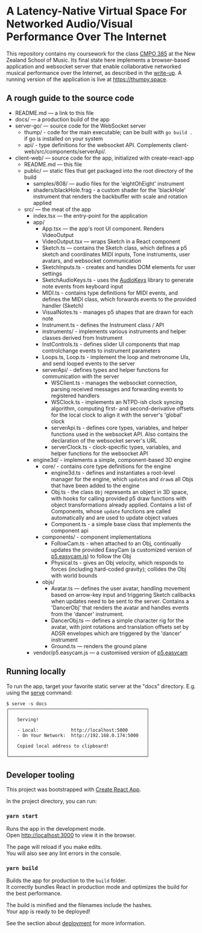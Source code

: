 # A Latency-Native Virtual Space For Networked Audio/Visual Performance Over The Internet
This repository contains my coursework for the class [CMPO 385](https://www.wgtn.ac.nz/courses/cmpo/385/2020/offering?crn=30153) at the New Zealand School of Music. Its final state here implements a browser-based application and websocket server that enable collaborative networked musical performance over the Internet, as described in the [write-up](./write-up.pdf). A running version of the application is live at https://thumpy.space.

## A rough guide to the source code

-   README.md — a link to this file
-   docs/ — a production build of the app
-   server-go/ — source code for the WebSocket server
	- thump/ - code for the main executable; can be built with `go build .` if go is installed on your system
	- api/ - type definitions for the websocket API. Complements client-web/src/components/serverApi/.
-   client-web/ — source code for the app, initialized with create-react-app
	- README.md — this file
	- public/ — static files that get packaged into the root directory of the build
		- samples/808/ — audio files for the 'eightOhEight' instrument
		- shaders/blackHole.frag - a custom shader for the 'blackHole' instrument that renders the backbuffer with scale and rotation applied
	- src/ — the meat of the app
		- index.tsx — the entry-point for the application
		- app/
			- App.tsx — the app's root UI component. Renders VideoOutput
			- VideoOutput.tsx — wraps Sketch in a React component
			- Sketch.ts — contains the Sketch class, which defines a p5 sketch and coordinates MIDI inputs, Tone instruments, user avatars, and websocket communication
			- SketchInputs.ts - creates and handles DOM elements for user settings
			- SketchAudioKeys.ts - uses the [AudioKeys](https://github.com/kylestetz/AudioKeys) library to generate note events from keyboard input
			- MIDI.ts - contains type definitions for MIDI events, and defines the MIDI class, which forwards events to the provided handler (Sketch)
			- VisualNotes.ts - manages p5 shapes that are drawn for each note
			- Instrument.ts - defines the Instrument class / API
			- instruments/ - implements various instruments and helper classes derived from Instrument
			- InstControls.ts - defines slider UI components that map controlchange events to instrument parameters
			- Loops.ts, Loop.ts - implement the loop and metronome UIs, and send looped events to the server
			- serverApi/ - defines types and helper functions for communication with the server
				- WSClient.ts - manages the websocket connection, parsing received messages and forwarding events to registered handlers
				- WSClock.ts - implements an NTPD-ish clock syncing algorithm, computing first- and second-derivative offsets for the local clock to align it with the server's 'global' clock
				- serverApi.ts - defines core types, variables, and helper functions used in the websocket API. Also contains the declaration of the websocket server's URL
				- serverClock.ts - clock-specific types, variables, and helper functions for the websocket API
		- engine3d/ - implements a simple, component-based 3D engine
			- core/ - contains core type definitions for the engine
				- engine3d.ts - defines and instantiates a root-level manager for the engine, which `update`s and `draw`s all Objs that have been added to the engine
				- Obj.ts - the class `Obj` represents an object in 3D space, with hooks for calling provided p5 draw functions with object transformations already applied. Contains a list of Components, whose `update` functions are called automatically and are used to update object values
				- Component.ts - a simple base class that implements the component api
			- components/ - component implementations
				- FollowCam.ts - when attached to an Obj, continually updates the provided EasyCam (a customized version of [p5.easycam.js](https://diwi.github.io/p5.EasyCam/)) to follow the Obj
				- Physical.ts - gives an Obj velocity, which responds to forces (including hard-coded gravity); collides the Obj with world bounds
			- objs/
				- Avatar.ts — defines the user avatar, handling movement based on arrow-key input and triggering Sketch callbacks when updates need to be sent to the server. Contains a 'DancerObj' that renders the avatar and handles events from the 'dancer' instrument.
				- DancerObj.ts — defines a simple character rig for the avatar, with joint rotations and translation offsets set by ADSR envelopes which are triggered by the 'dancer' instrument
				- Ground.ts — renders the ground plane
		- vendor/p5.easycam.js — a customised version of [p5.easycam](https://github.com/diwi/p5.EasyCam)

## Running locally

To run the app, target your favorite static server at the "docs" directory. E.g. using the [serve](https://www.npmjs.com/package/serve) command:

	$ serve -s docs
	┌───────────────────────────────────────────────────┐
	│                                                   │
	│   Serving!                                        │
	│                                                   │
	│   - Local:            http://localhost:5000       │
	│   - On Your Network:  http://192.168.0.174:5000   │
	│                                                   │
	│   Copied local address to clipboard!              │
	│                                                   │
	└───────────────────────────────────────────────────┘

## Developer tooling

This project was bootstrapped with [Create React App](https://github.com/facebook/create-react-app).

In the project directory, you can run:

### `yarn start`

Runs the app in the development mode.<br />
Open [http://localhost:3000](http://localhost:3000) to view it in the browser.

The page will reload if you make edits.<br />
You will also see any lint errors in the console.

### `yarn build`

Builds the app for production to the `build` folder.<br />
It correctly bundles React in production mode and optimizes the build for the best performance.

The build is minified and the filenames include the hashes.<br />
Your app is ready to be deployed!

See the section about [deployment](https://facebook.github.io/create-react-app/docs/deployment) for more information.
